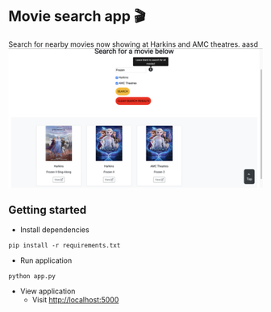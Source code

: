 # Movie search app :clapper:
Search for nearby movies now showing at Harkins and AMC theatres.
aasd
<img src="https://raw.githubusercontent.com/zachspiel/Movie-Search-App/master/static/ApplicationDemo.png">

## Getting started
- Install dependencies
```shells
pip install -r requirements.txt
```
- Run application
```shell
python app.py
```
- View application
  - Visit [http://localhost:5000](http://localhost:5000)

